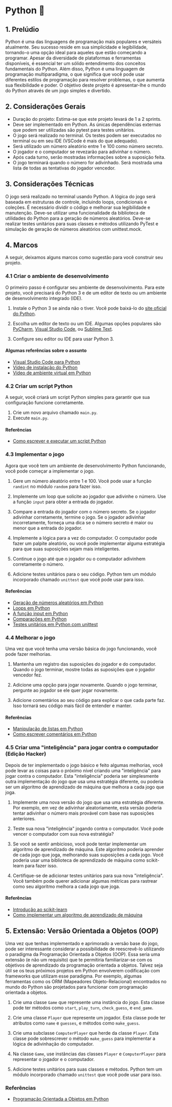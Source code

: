 # Python 🐍

## 1. Prelúdio

Python é uma das linguagens de programação mais populares e versáteis
atualmente. Seu sucesso reside em sua simplicidade e legibilidade, tornando-o
uma opção ideal para aqueles que estão começando a programar. Apesar da
diversidade de plataformas e ferramentas disponíveis, é essencial ter um sólido
entendimento dos conceitos fundamentais do Python. Além disso, Python é uma
linguagem de programação multiparadigma, o que significa que você pode usar
diferentes estilos de programação para resolver problemas, o que aumenta sua
flexibilidade e poder. O objetivo deste projeto é apresentar-lhe o mundo do
Python através de um jogo simples e divertido.

## 2. Considerações Gerais

- Duração do projeto: Estima-se que este projeto levará de 1 a 2 sprints.
- Deve ser implementado em Python. As únicas dependências externas que podem
  ser utilizadas são pytest para testes unitários.
- O jogo será realizado no terminal. Os testes podem ser executados no terminal
  ou em seu IDE (VSCode é mais do que adequado).
- Será utilizado um número aleatório entre 1 e 100 como número secreto.
- O jogador e o computador se revezarão para adivinhar o número.
- Após cada turno, serão mostradas informações sobre a suposição feita.
- O jogo terminará quando o número for adivinhado. Será mostrada uma lista de
  todas as tentativas do jogador vencedor.

## 3. Considerações Técnicas

O jogo será realizado no terminal usando Python. A lógica do jogo será baseada
em estruturas de controle, incluindo loops, condicionais e coleções. É
necessário dividir o código e melhorar sua legibilidade e manutenção. Deve-se
utilizar uma funcionalidade da biblioteca de utilidades do Python para a
geração de números aleatórios. Deve-se realizar testes unitários para suas
classes e métodos utilizando PyTest e simulação de geração de números
aleatórios com unittest.mock.

## 4. Marcos

A seguir, deixamos alguns marcos como sugestão para você construir seu projeto.

### 4.1 Criar o ambiente de desenvolvimento

O primeiro passo é configurar seu ambiente de desenvolvimento. Para este
projeto, você precisará do Python 3 e de um editor de texto ou um ambiente de
desenvolvimento integrado (IDE).

1. Instale o Python 3 se ainda não o tiver. Você pode baixá-lo do [site oficial
do Python](https://www.python.org/downloads/).

2. Escolha um editor de texto ou um IDE. Algumas opções populares são
[PyCharm](https://www.jetbrains.com/pycharm/), [Visual Studio
Code](https://code.visualstudio.com/), ou [Sublime
Text](https://www.sublimetext.com/).

3. Configure seu editor ou IDE para usar Python 3.

#### Algumas referências sobre o assunto

- [Visual Studio Code para
  Python](https://code.visualstudio.com/docs/languages/python)
- [Vídeo de instalação do Python](https://www.youtube.com/watch?v=TEbkMUtv68I)
- [Vídeo de ambiente virtual em Python](https://www.youtube.com/watch?v=T2CZ7bltuMs)

### 4.2 Criar um script Python

A seguir, você criará um script Python simples para garantir que sua
configuração funcione corretamente.

1. Crie um novo arquivo chamado `main.py`. <br>
2. Execute `main.py`.

#### Referências

- [Como escrever e executar um script
  Python](https://www.usandopy.com/pt/artigo/executando-scripts-python/)

### 4.3 Implementar o jogo

Agora que você tem um ambiente de desenvolvimento Python funcionando, você pode
começar a implementar o jogo.

1. Gere um número aleatório entre 1 e 100. Você pode usar a função `randint` no
módulo `random` para fazer isso.

2. Implemente um loop que solicite ao jogador que adivinhe o número. Use a
função `input` para obter a entrada do jogador.

3. Compare a entrada do jogador com o número secreto. Se o jogador adivinhar
corretamente, termine o jogo. Se o jogador adivinhar incorretamente, forneça
uma dica se o número secreto é maior ou menor que a entrada do jogador.

4. Implemente a lógica para a vez do computador. O computador pode fazer um
palpite aleatório, ou você pode implementar alguma estratégia para que suas
suposições sejam mais inteligentes.

5. Continue o jogo até que o jogador ou o computador adivinhem corretamente o
número.

6. Adicione testes unitários para o seu código. Python tem um módulo
incorporado chamado `unittest` que você pode usar para isso.

#### Referências

- [Geração de números aleatórios em
  Python](https://docs.python.org/3/library/random.html)
- [Loops em
  Python](https://docs.python.org/3/tutorial/controlflow.html#for-statements)
- [A função input em
  Python](https://docs.python.org/3/library/functions.html#input)
- [Comparações em
  Python](https://docs.python.org/3/library/stdtypes.html#comparisons)
- [Testes unitários em Python com
  unittest](https://docs.python.org/4/library/unittest.html)

### 4.4 Melhorar o jogo

Uma vez que você tenha uma versão básica do jogo funcionando, você pode fazer
melhorias.

1. Mantenha um registro das suposições do jogador e do computador. Quando o
jogo terminar, mostre todas as suposições que o jogador vencedor fez.

2. Adicione uma opção para jogar novamente. Quando o jogo terminar, pergunte ao
jogador se ele quer jogar novamente.

3. Adicione comentários ao seu código para explicar o que cada parte faz. Isso
tornará seu código mais fácil de entender e manter.

#### Referências

- [Manipulação de listas em
  Python](https://docs.python.org/3/tutorial/introduction.html#lists)
- [Como escrever comentários em
  Python](https://www.w3schools.com/python/python_comments.asp)

### 4.5 Criar uma "inteligência" para jogar contra o computador (Edição Hacker)

Depois de ter implementado o jogo básico e feito algumas melhorias, você pode
levar as coisas para o próximo nível criando uma "inteligência" para jogar
contra o computador. Esta "inteligência" poderia ser simplesmente outra
implementação do jogo que usa uma estratégia diferente, ou poderia ser um
algoritmo de aprendizado de máquina que melhora a cada jogo que joga.

1. Implemente uma nova versão do jogo que usa uma estratégia diferente. Por
exemplo, em vez de adivinhar aleatoriamente, esta versão poderia tentar
adivinhar o número mais provável com base nas suposições anteriores.

2. Teste sua nova "inteligência" jogando contra o computador. Você pode vencer
o computador com sua nova estratégia?

3. Se você se sentir ambicioso, você pode tentar implementar um algoritmo de
aprendizado de máquina. Este algoritmo poderia aprender de cada jogo que joga,
melhorando suas suposições a cada jogo. Você poderia usar uma biblioteca de
aprendizado de máquina como scikit-learn para fazer isso.

4. Certifique-se de adicionar testes unitários para sua nova "inteligência".
Você também pode querer adicionar algumas métricas para rastrear como seu
algoritmo melhora a cada jogo que joga.

#### Referências

- [Introdução ao
  scikit-learn](https://scikit-learn.org/stable/getting_started.html)
- [Como implementar um algoritmo de aprendizado de
  máquina](https://machinelearningmastery.com/start-here/#algorithms)

## 5. Extensão: Versão Orientada a Objetos (OOP)

Uma vez que tenhas implementado e aprimorado a versão base do jogo,
pode ser interessante considerar a possibilidade de reescrevê-lo
utilizando o paradigma da Programação Orientada a Objetos (OOP).
Essa seria uma extensão (e não um requisito) que te permitiria
familiarizar-se com os objetivos de aprendizado da programação
orientada a objetos. Talvez seja útil se os teus próximos projetos
em Python envolverem codificação com frameworks que utilizam esse
paradigma. Por exemplo, algumas ferramentas como os
ORM (Mapeadores Objeto-Relacional) encontrados no mundo do Python
são projetados para funcionar com programação orientada a objetos.

1. Crie uma classe `Game` que represente uma instância do jogo. Esta classe
pode ter métodos como `start`, `play_turn`, `check_guess`, e `end_game`.

2. Crie uma classe `Player` que represente um jogador. Esta classe pode ter
atributos como `name` e `guesses`, e métodos como `make_guess`.

3. Crie uma subclasse `ComputerPlayer` que herde da classe `Player`. Esta
classe pode sobrescrever o método `make_guess` para implementar a lógica de
adivinhação do computador.

4. Na classe `Game`, use instâncias das classes `Player` e `ComputerPlayer`
para representar o jogador e o computador.

5. Adicione testes unitários para suas classes e métodos. Python tem um módulo
incorporado chamado `unittest` que você pode usar para isso.

### Referências

- [Programação Orientada a Objetos em
  Python](https://docs.python.org/3/tutorial/classes.html)
